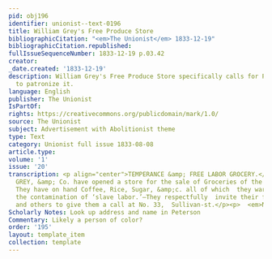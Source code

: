 ```yaml
---
pid: obj196
identifier: unionist--text-0196
title: William Grey's Free Produce Store
bibliographicCitation: "<em>The Unionist</em> 1833-12-19"
bibliographicCitation.republished: 
fullIssueSequenceNumber: 1833-12-19 p.03.42
creator: 
_date.created: '1833-12-19'
description: William Grey's Free Produce Store specifically calls for People of Color
  to patronize it.
language: English
publisher: The Unionist
IsPartOf: 
rights: https://creativecommons.org/publicdomain/mark/1.0/
source: The Unionist
subject: Advertisement with Abolitionist theme
type: Text
category: Unionist full issue 1833-08-08
article.type: 
volume: '1'
issue: '20'
transcription: <p align="center">TEMPERANCE &amp; FREE LABOR GROCERY.</p><p>  WILLIAM
  GREY, &amp; Co. have opened a store for the sale of Groceries of the  above description.
  They have on hand Coffee, Rice, Sugar, &amp;c. all of which  they warrant free from
  the contamination of ‘slave labor.’—They respectfully  invite their friends of color
  and others to give them a call at No. 33,  Sullivan-st.</p><p>  <em>New York, August,</em>  1833.</p>
Scholarly Notes: Look up address and name in Peterson
Commentary: Likely a person of color?
order: '195'
layout: template_item
collection: template
---
```

